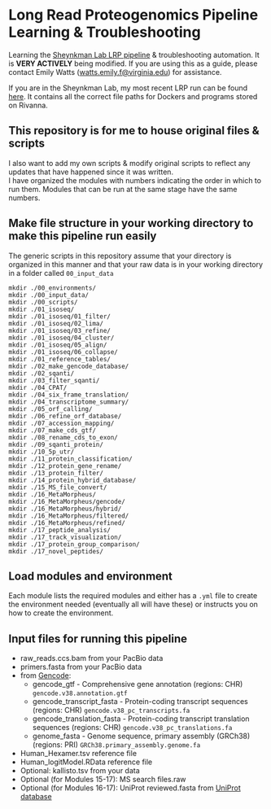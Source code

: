 # Long Read Proteogenomics Pipeline Learning & Troubleshooting
Learning the [Sheynkman Lab LRP pipeline](https://github.com/sheynkman-lab/Long-Read-Proteogenomics) &amp; troubleshooting automation. It is **VERY ACTIVELY** being modified. If you are using this as a guide, please contact Emily Watts (watts.emily.f@virginia.edu) for assistance. <br />

If you are in the Sheynkman Lab, my most recent LRP run can be found [here](https://github.com/sheynkman-lab/Mohi_MDS_LRP). It contains all the correct file paths for Dockers and programs stored on Rivanna. <br />

## This repository is for me to house original files & scripts
I also want to add my own scripts & modify original scripts to reflect any updates that have happened since it was written. <br />
I have organized the modules with numbers indicating the order in which to run them. Modules that can be run at the same stage have the same numbers.

## Make file structure in your working directory to make this pipeline run easily 
The generic scripts in this repository assume that your directory is organized in this manner and that your raw data is in your working directory in a folder called `00_input_data`
```
mkdir ./00_environments/
mkdir ./00_input_data/
mkdir ./00_scripts/
mkdir ./01_isoseq/
mkdir ./01_isoseq/01_filter/
mkdir ./01_isoseq/02_lima/
mkdir ./01_isoseq/03_refine/
mkdir ./01_isoseq/04_cluster/
mkdir ./01_isoseq/05_align/
mkdir ./01_isoseq/06_collapse/
mkdir ./01_reference_tables/
mkdir ./02_make_gencode_database/
mkdir ./02_sqanti/
mkdir ./03_filter_sqanti/
mkdir ./04_CPAT/
mkdir ./04_six_frame_translation/
mkdir ./04_transcriptome_summary/
mkdir ./05_orf_calling/
mkdir ./06_refine_orf_database/
mkdir ./07_accession_mapping/
mkdir ./07_make_cds_gtf/
mkdir ./08_rename_cds_to_exon/
mkdir ./09_sqanti_protein/
mkdir ./10_5p_utr/
mkdir ./11_protein_classification/
mkdir ./12_protein_gene_rename/
mkdir ./13_protein_filter/
mkdir ./14_protein_hybrid_database/
mkdir ./15_MS_file_convert/
mkdir ./16_MetaMorpheus/
mkdir ./16_MetaMorpheus/gencode/
mkdir ./16_MetaMorpheus/hybrid/
mkdir ./16_MetaMorpheus/filtered/
mkdir ./16_MetaMorpheus/refined/
mkdir ./17_peptide_analysis/
mkdir ./17_track_visualization/
mkdir ./17_protein_group_comparison/
mkdir ./17_novel_peptides/
```

## Load modules and environment
Each module lists the required modules and either has a `.yml` file to create the environment needed (eventually all will have these) or instructs you on how to create the environment.

## Input files for running this pipeline <br />
- raw_reads.ccs.bam from your PacBio data <br /> 
- primers.fasta from your PacBio data <br />
- from [Gencode](https://www.gencodegenes.org/):
  - gencode_gtf - Comprehensive gene annotation (regions: CHR) `gencode.v38.annotation.gtf` <br />
  - gencode_transcript_fasta - Protein-coding transcript sequences (regions: CHR) `gencode.v38_pc_transcripts.fa` <br />
  - gencode_translation_fasta - Protein-coding transcript translation sequences (regions: CHR) `gencode.v38_pc_translations.fa` <br />
  - genome_fasta - Genome sequence, primary assembly (GRCh38) (regions: PRI) `GRCh38.primary_assembly.genome.fa` <br />
- Human_Hexamer.tsv reference file <br />
- Human_logitModel.RData reference file <br />
- Optional: kallisto.tsv from your data <br />
- Optional (for Modules 15-17): MS search files.raw <br />
- Optional (for Modules 16-17): UniProt reviewed.fasta from [UniProt database](https://www.uniprot.org/help/downloads) <br />
